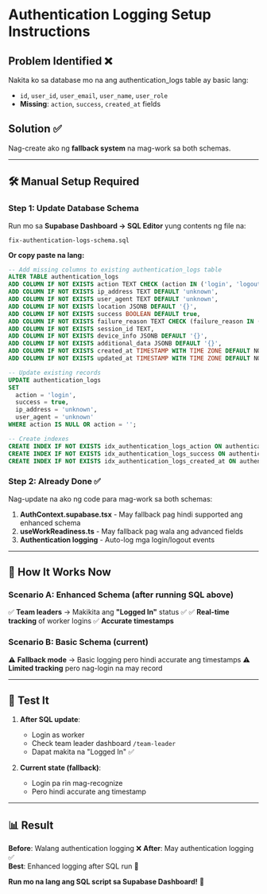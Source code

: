 # Authentication Logging Setup Instructions

## Problem Identified ❌
Nakita ko sa database mo na ang authentication_logs table ay basic lang:
- `id`, `user_id`, `user_email`, `user_name`, `user_role`
- **Missing**: `action`, `success`, `created_at` fields

## Solution ✅
Nag-create ako ng **fallback system** na mag-work sa both schemas.

---

## 🛠️ Manual Setup Required

### **Step 1: Update Database Schema**
Run mo sa **Supabase Dashboard → SQL Editor** yung contents ng file na:
```
fix-authentication-logs-schema.sql
```

**Or copy paste na lang:**
```sql
-- Add missing columns to existing authentication_logs table
ALTER TABLE authentication_logs 
ADD COLUMN IF NOT EXISTS action TEXT CHECK (action IN ('login', 'logout', 'password_reset', 'account_locked', 'account_unlocked')),
ADD COLUMN IF NOT EXISTS ip_address TEXT DEFAULT 'unknown',
ADD COLUMN IF NOT EXISTS user_agent TEXT DEFAULT 'unknown',
ADD COLUMN IF NOT EXISTS location JSONB DEFAULT '{}',
ADD COLUMN IF NOT EXISTS success BOOLEAN DEFAULT true,
ADD COLUMN IF NOT EXISTS failure_reason TEXT CHECK (failure_reason IN ('invalid_credentials', 'account_deactivated', 'account_locked', 'invalid_token', 'session_expired')),
ADD COLUMN IF NOT EXISTS session_id TEXT,
ADD COLUMN IF NOT EXISTS device_info JSONB DEFAULT '{}',
ADD COLUMN IF NOT EXISTS additional_data JSONB DEFAULT '{}',
ADD COLUMN IF NOT EXISTS created_at TIMESTAMP WITH TIME ZONE DEFAULT NOW(),
ADD COLUMN IF NOT EXISTS updated_at TIMESTAMP WITH TIME ZONE DEFAULT NOW();

-- Update existing records
UPDATE authentication_logs 
SET 
  action = 'login',
  success = true,
  ip_address = 'unknown',
  user_agent = 'unknown'
WHERE action IS NULL OR action = '';

-- Create indexes
CREATE INDEX IF NOT EXISTS idx_authentication_logs_action ON authentication_logs(action);
CREATE INDEX IF NOT EXISTS idx_authentication_logs_success ON authentication_logs(success);
CREATE INDEX IF NOT EXISTS idx_authentication_logs_created_at ON authentication_logs(created_at DESC);
```

### **Step 2: Already Done ✅**
Nag-update na ako ng code para mag-work sa both schemas:

1. **AuthContext.supabase.tsx** - May fallback pag hindi supported ang enhanced schema
2. **useWorkReadiness.ts** - May fallback pag wala ang advanced fields
3. **Authentication logging** - Auto-log mga login/logout events

---

## 🎯 How It Works Now

### **Scenario A: Enhanced Schema** (after running SQL above)
✅ **Team leaders** → Makikita ang **"Logged In"** status ✅
✅ **Real-time tracking** of worker logins
✅ **Accurate timestamps** 

### **Scenario B: Basic Schema** (current)
⚠️ **Fallback mode** → Basic logging pero hindi accurate ang timestamps
⚠️ **Limited tracking** pero nag-login na may record

---

## 🧪 Test It

1. **After SQL update**: 
   - Login as worker
   - Check team leader dashboard `/team-leader`
   - Dapat makita na "Logged In" ✅

2. **Current state (fallback)**:
   - Login pa rin mag-recognize
   - Pero hindi accurate ang timestamp

---

## 📊 Result

**Before**: Walang authentication logging ❌
**After**: May authentication logging ✅ <br>
**Best**: Enhanced logging after SQL run 🎯

**Run mo na lang ang SQL script sa Supabase Dashboard!** 🚀





































